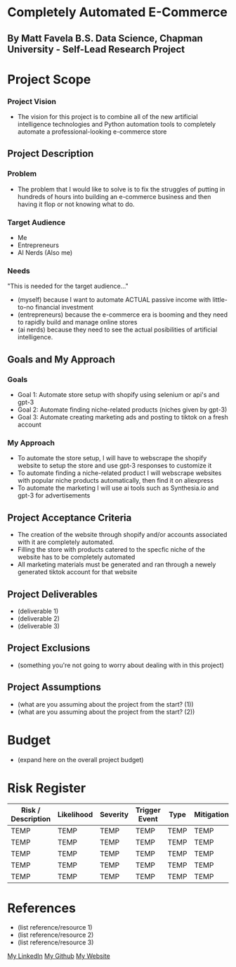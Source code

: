 # Completely Automated E-Commerce
## By Matt Favela B.S. Data Science, Chapman University - Self-Lead Research Project

# Project Scope
### Project Vision
* The vision for this project is to combine all of the new artificial intelligence technologies and Python automation tools to completely automate a professional-looking e-commerce store
## Project Description
### Problem
* The problem that I would like to solve is to fix the struggles of putting in hundreds of hours into building an e-commerce business and then having it flop or not knowing what to do.
### Target Audience
* Me
* Entrepreneurs
* AI Nerds (Also me)
### Needs
"This is needed for the target audience..."
* (myself) because I want to automate ACTUAL passive income with little-to-no financial investment
* (entrepreneurs) because the e-commerce era is booming and they need to rapidly build and manage online stores
* (ai nerds) because they need to see the actual posibilities of artificial intelligence.
## Goals and My Approach
### Goals
* Goal 1: Automate store setup with shopify using selenium or api's and gpt-3
* Goal 2: Automate finding niche-related products (niches given by gpt-3)
* Goal 3: Automate creating marketing ads and posting to tiktok on a fresh account
### My Approach
* To automate the store setup, I will have to webscrape the shopify website to setup the store and use gpt-3 responses to customize it
* To automate finding a niche-related product I will webscrape websites with popular niche products automatically, then find it on aliexpress
*  To automate the marketing I will use ai tools such as Synthesia.io and gpt-3 for advertisements
## Project Acceptance Criteria
* The creation of the website through shopify and/or accounts associated with it are completely automated.
* Filling the store with products catered to the specfic niche of the website has to be completely automated
* All marketing materials must be generated and ran through a newely generated tiktok account for that website
## Project Deliverables
* (deliverable 1)
* (deliverable 2)
* (deliverable 3)
## Project Exclusions
* (something you're not going to worry about dealing with in this project)
## Project Assumptions
* (what are you assuming about the project from the start? (1))
* (what are you assuming about the project from the start? (2))
# Budget
* (expand here on the overall project budget)
# Risk Register
| Risk / Description  | Likelihood | Severity | Trigger Event | Type | Mitigation|
| ----------- | ----------- | ----------- | ----------- | ----------- | ----------- |
| TEMP | TEMP | TEMP | TEMP | TEMP | TEMP |
| TEMP | TEMP | TEMP | TEMP | TEMP | TEMP |
| TEMP | TEMP | TEMP | TEMP | TEMP | TEMP |
| TEMP | TEMP | TEMP | TEMP | TEMP | TEMP |
| TEMP | TEMP | TEMP | TEMP | TEMP | TEMP |
# References
* (list reference/resource 1)
* (list reference/resource 2)
* (list reference/resource 3)

[My LinkedIn](https://linkedin.com/in/Chewy42)
[My Github](https://github.com/Chewy42)
[My Website](https://chewy42.github.io)